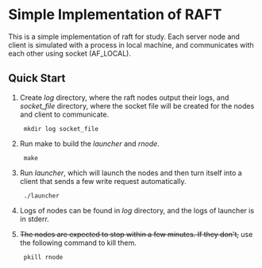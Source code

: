 # Simple Implementation of RAFT

This is a simple implementation of raft for study. Each server node and client is simulated with a process in local machine, and communicates with each other using socket (AF_LOCAL).

## Quick Start
1. Create _log_ directory, where the raft nodes output their logs, and _socket_file_ directory, where the socket file will be created for the nodes and client to communicate.
        
        mkdir log socket_file

2. Run make to build the _launcher_ and _rnode_.

        make 

3. Run _launcher_, which will launch the nodes and then turn itself into a client that sends a few write request automatically.

        ./launcher 

4. Logs of nodes can be found in _log_ directory, and the logs of launcher is in stderr.

5. ~~The nodes are expected to stop within a few minutes. If they don't,~~ use the following command to kill them.

        pkill rnode

